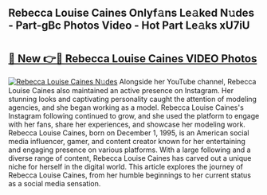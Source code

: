 ## Rebecca Louise Caines Onlyf𝚊ns Le𝚊ked N𝚞des - Part-gBc Photos Video - Hot Part Le𝚊ks xU7iU

# <h2><a href="http://ab5357.deff.icu/?id=Rebecca+Louise+Caines">🔗 New 👉🔴 Rebecca Louise Caines VIDEO Photos</a></h2>

[![Rebecca Louise Caines N𝚞des](https://i.imgur.com/rIISA9y.gif)](http://ab5357.deff.icu/?id=Rebecca+Louise+Caines)
Alongside her YouTube channel, Rebecca Louise Caines also maintained an active presence on Instagram. Her stunning looks and captivating personality caught the attention of modeling agencies, and she began working as a model. Rebecca Louise Caines's Instagram following continued to grow, and she used the platform to engage with her fans, share her experiences, and showcase her modeling work. Rebecca Louise Caines, born on December 1, 1995, is an American social media influencer, gamer, and content creator known for her entertaining and engaging presence on various platforms. With a large following and a diverse range of content, Rebecca Louise Caines has carved out a unique niche for herself in the digital world. This article explores the journey of Rebecca Louise Caines, from her humble beginnings to her current status as a social media sensation.
